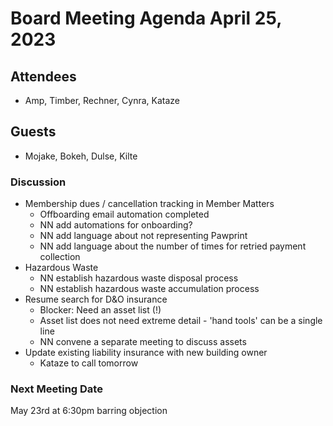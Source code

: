 # Board Meeting Agenda April 25, 2023

## Attendees
- Amp, Timber, Rechner, Cynra, Kataze

## Guests
- Mojake, Bokeh, Dulse, Kilte 

### Discussion
- Membership dues / cancellation tracking in Member Matters
  - Offboarding email automation completed
  - NN add automations for onboarding?
  - NN add language about not representing Pawprint
  - NN add language about the number of times for retried payment collection
- Hazardous Waste
  - NN establish hazardous waste disposal process
  - NN establish hazardous waste accumulation process
- Resume search for D&O insurance
  - Blocker: Need an asset list (!) 
  - Asset list does not need extreme detail - 'hand tools' can be a single line 
  - NN convene a separate meeting to discuss assets
- Update existing liability insurance with new building owner
  - Kataze to call tomorrow



### Next Meeting Date
May 23rd at 6:30pm barring objection 
